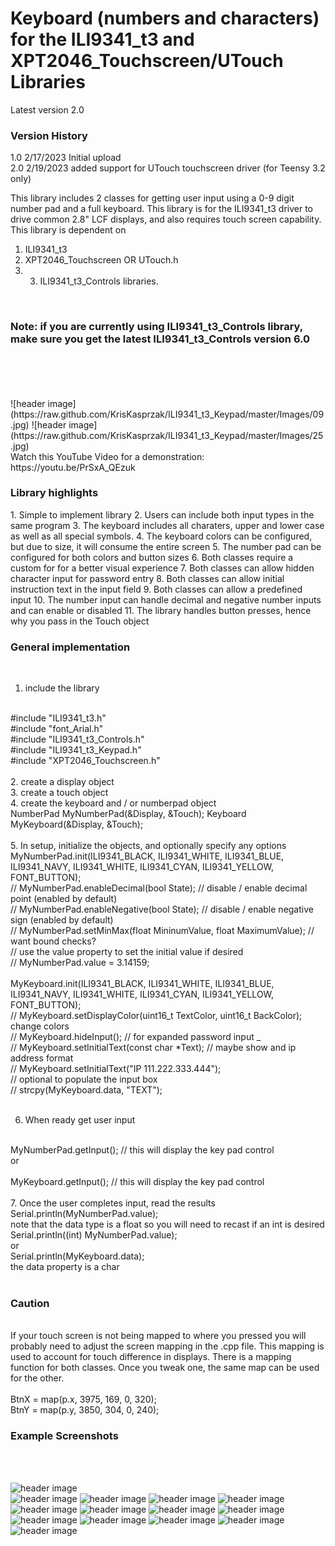 # Keyboard (numbers and characters) for the ILI9341_t3 and XPT2046_Touchscreen/UTouch Libraries

Latest version 2.0
<br>
<b><h3>Version History</b></h3>

1.0  2/17/2023    Initial upload      
2.0  2/19/2023    added support for UTouch touchscreen driver (for Teensy 3.2 only)


This library includes 2 classes for getting user input using a 0-9 digit number pad and a full keyboard. This library is for the ILI9341_t3 driver to drive common 2.8" LCF displays, and also requires touch screen capability.  This library is dependent on 
<br>
1) ILI9341_t3
2) XPT2046_Touchscreen OR UTouch.h
3) 3) ILI9341_t3_Controls libraries.

<br>
<b><h3>Note: if you are currently using ILI9341_t3_Controls library, make sure you get the latest ILI9341_t3_Controls version 6.0</b></h3>
<br>
<br>
<br>
<br>
![header image](https://raw.github.com/KrisKasprzak/ILI9341_t3_Keypad/master/Images/09.jpg)
![header image](https://raw.github.com/KrisKasprzak/ILI9341_t3_Keypad/master/Images/25.jpg)
<br>
Watch this YouTube Video for a demonstration:
https://youtu.be/PrSxA_QEzuk
<br>
<b><h3>Library highlights</b></h3>
1. Simple to implement library
2. Users can include both input types in the same program
3. The keyboard includes all charaters, upper and lower case as well as all special symbols.
4. The keyboard colors can be configured, but due to size, it will consume the entire screen
5. The number pad can be configured for both colors and button sizes
6. Both classes require a custom for for a better visual experience
7. Both classes can allow hidden character input for password entry
8. Both classes can allow initial instruction text in the input field
9. Both classes can allow a predefined input 
10. The number input can handle decimal and negative number inputs and can enable or disabled
11. The library handles button presses, hence why you pass in the Touch object

<b><h3>General implementation</b></h3>
<br>
1. include the library
<br>
#include "ILI9341_t3.h"  
<br>
#include "font_Arial.h" 
<br>
#include "ILI9341_t3_Controls.h"
<br>
#include "ILI9341_t3_Keypad.h"
<br>
#include "XPT2046_Touchscreen.h"
<br>
<br>
2. create a display object
<br>
3. create a touch object
<br>
4. create the keyboard and / or numberpad object
<br>
NumberPad MyNumberPad(&Display, &Touch);
Keyboard MyKeyboard(&Display, &Touch);
<br>
<br>
5. In setup, initialize the objects, and optionally specify any options
<br>
MyNumberPad.init(ILI9341_BLACK, ILI9341_WHITE, ILI9341_BLUE, ILI9341_NAVY, ILI9341_WHITE, ILI9341_CYAN, ILI9341_YELLOW, FONT_BUTTON);
<br>
  // MyNumberPad.enableDecimal(bool State); // disable / enable decimal point (enabled by default)
  <br>
  // MyNumberPad.enableNegative(bool State); // disable / enable negative sign (enabled by default)
  <br>
  // MyNumberPad.setMinMax(float MininumValue, float MaximumValue); // want bound checks?
  <br>
  // use the value property to set the initial value if desired
  <br>
  // MyNumberPad.value = 3.14159;
  <br>
  <br>
MyKeyboard.init(ILI9341_BLACK, ILI9341_WHITE, ILI9341_BLUE, ILI9341_NAVY, ILI9341_WHITE, ILI9341_CYAN, ILI9341_YELLOW, FONT_BUTTON);
<br>
  // MyKeyboard.setDisplayColor(uint16_t TextColor, uint16_t BackColor); change colors
  <br>
  // MyKeyboard.hideInput(); // for expanded password input
_  <br>
  // MyKeyboard.setInitialText(const char *Text); // maybe show and ip address format
  <br>
  // MyKeyboard.setInitialText("IP 111.222.333.444");
  <br>
  // optional to populate the input box
  <br>
  // strcpy(MyKeyboard.data, "TEXT");
  <br>
<br>

6. When ready get user input
<br>
MyNumberPad.getInput(); // this will display the key pad control
<br>
or
<br>
<br>
MyKeyboard.getInput(); // this will display the key pad control
<br>
<br>
7. Once the user completes input, read the results
<br>
Serial.println(MyNumberPad.value);
<br>
note that the data type is a float so you will need to recast if an int is desired
<br>
Serial.println((int) MyNumberPad.value);
<br>
or
<br>
Serial.println(MyKeyboard.data);
<br>
the data property is a char
<br>
<br>
<b><h3>Caution</b></h3>
<br>
If your touch screen is not being mapped to where you pressed you will probably need to adjust the screen mapping in the .cpp file. This mapping is used to account for touch difference in displays. There is a mapping function for both classes. Once you tweak one, the same map can be used for the other.
<br>
<br>
BtnX = map(p.x, 3975, 169, 0, 320);
<br>
BtnY = map(p.y, 3850, 304, 0, 240);    
<br>
<b><h3>Example Screenshots</b></h3>
<br>
<br>

![header image](https://raw.github.com/KrisKasprzak/ILI9341_t3_Keypad/master/Images/01.jpg)
<br>
![header image](https://raw.github.com/KrisKasprzak/ILI9341_t3_Keypad/master/Images/03.jpg)
![header image](https://raw.github.com/KrisKasprzak/ILI9341_t3_Keypad/master/Images/05.jpg)
![header image](https://raw.github.com/KrisKasprzak/ILI9341_t3_Keypad/master/Images/07.jpg)
![header image](https://raw.github.com/KrisKasprzak/ILI9341_t3_Keypad/master/Images/08.jpg)
![header image](https://raw.github.com/KrisKasprzak/ILI9341_t3_Keypad/master/Images/09.jpg)
![header image](https://raw.github.com/KrisKasprzak/ILI9341_t3_Keypad/master/Images/12.jpg)
![header image](https://raw.github.com/KrisKasprzak/ILI9341_t3_Keypad/master/Images/14.jpg)
![header image](https://raw.github.com/KrisKasprzak/ILI9341_t3_Keypad/master/Images/16.jpg)
<br>
![header image](https://raw.github.com/KrisKasprzak/ILI9341_t3_Keypad/master/Images/18.jpg)
![header image](https://raw.github.com/KrisKasprzak/ILI9341_t3_Keypad/master/Images/20.jpg)
![header image](https://raw.github.com/KrisKasprzak/ILI9341_t3_Keypad/master/Images/23.jpg)
![header image](https://raw.github.com/KrisKasprzak/ILI9341_t3_Keypad/master/Images/25.jpg)
![header image](https://raw.github.com/KrisKasprzak/ILI9341_t3_Keypad/master/Images/27.jpg)


